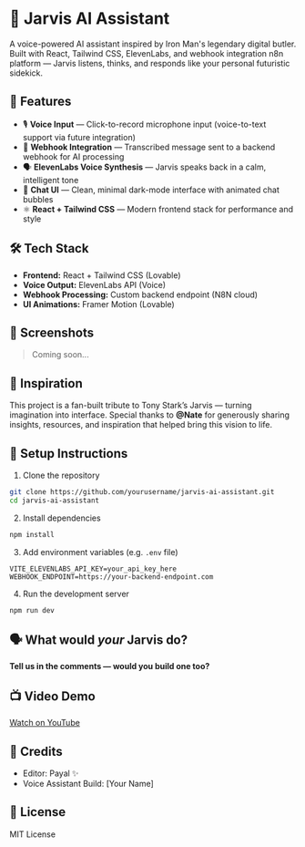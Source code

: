 # 🤖 Jarvis AI Assistant

A voice-powered AI assistant inspired by Iron Man's legendary digital butler. Built with React, Tailwind CSS, ElevenLabs, and webhook integration n8n platform — Jarvis listens, thinks, and responds like your personal futuristic sidekick.

## 🚀 Features

- 🎙️ **Voice Input** — Click-to-record microphone input (voice-to-text support via future integration)
- 🔄 **Webhook Integration** — Transcribed message sent to a backend webhook for AI processing
- 🗣️ **ElevenLabs Voice Synthesis** — Jarvis speaks back in a calm, intelligent tone
- 💬 **Chat UI** — Clean, minimal dark-mode interface with animated chat bubbles
- ⚛️ **React + Tailwind CSS** — Modern frontend stack for performance and style

## 🛠️ Tech Stack

- **Frontend:** React + Tailwind CSS (Lovable)
- **Voice Output:** ElevenLabs API (Voice)
- **Webhook Processing:** Custom backend endpoint (N8N cloud)
- **UI Animations:** Framer Motion (Lovable)

## 📸 Screenshots

> Coming soon...

## 🧠 Inspiration

This project is a fan-built tribute to Tony Stark’s Jarvis — turning imagination into interface. Special thanks to **@Nate** for generously sharing insights, resources, and inspiration that helped bring this vision to life.

## 🔧 Setup Instructions

1. Clone the repository
```bash
git clone https://github.com/yourusername/jarvis-ai-assistant.git
cd jarvis-ai-assistant
```
2. Install dependencies
```bash
npm install
```
3. Add environment variables (e.g. `.env` file)
```env
VITE_ELEVENLABS_API_KEY=your_api_key_here
WEBHOOK_ENDPOINT=https://your-backend-endpoint.com
```
4. Run the development server
```bash
npm run dev
```

## 🗣️ What would *your* Jarvis do?
**Tell us in the comments — would you build one too?**

## 📺 Video Demo
[Watch on YouTube](https://youtube.com/yourvideo)

## 🙌 Credits
- Editor: Payal ✨
- Voice Assistant Build: [Your Name]

## 📄 License
MIT License
